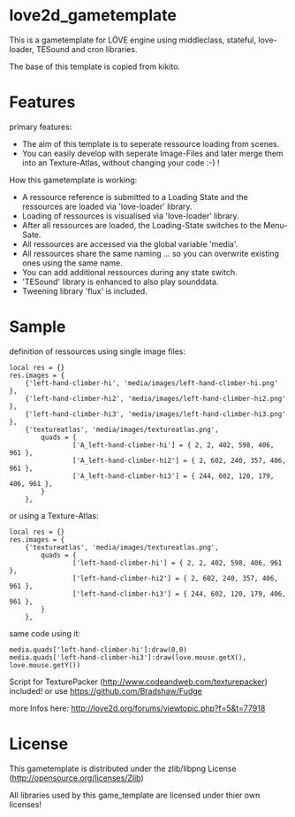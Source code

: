 love2d_gametemplate
===================

This is a gametemplate for LÖVE engine using middleclass, stateful, love-loader, TESound and cron libraries.

The base of this template is copied from kikito.

Features
==========
primary features:
- The aim of this template is to seperate ressource loading from scenes.
- You can easily develop with seperate Image-Files and later merge them into an Texture-Atlas, without changing your code :-) !

How this gametemplate is working:
- A ressource reference is submitted to a Loading State and the ressources are loaded via 'love-loader' library.
- Loading of ressources is visualised via 'love-loader' library.
- After all ressources are loaded, the Loading-State switches to the Menu-Sate.
- All ressources are accessed via the global variable 'media'.
- All ressources share the same naming ... so you can overwrite existing ones using the same name.
- You can add additional ressources during any state switch.
- 'TESound' library is enhanced to also play sounddata.
- Tweening library 'flux' is included.

Sample
==========
definition of ressources using single image files:
```
local res = {}
res.images = {
	{'left-hand-climber-hi', 'media/images/left-hand-climber-hi.png' },
	{'left-hand-climber-hi2', 'media/images/left-hand-climber-hi2.png' },
	{'left-hand-climber-hi3', 'media/images/left-hand-climber-hi3.png' },
	{'textureatlas', 'media/images/textureatlas.png',
		quads = {
				['A_left-hand-climber-hi'] = { 2, 2, 402, 598, 406, 961 },
				['A_left-hand-climber-hi2'] = { 2, 602, 240, 357, 406, 961 },
				['A_left-hand-climber-hi3'] = { 244, 602, 120, 179, 406, 961 },
		}
	},
```

or using a Texture-Atlas:
```
local res = {}
res.images = {
	{'textureatlas', 'media/images/textureatlas.png',
		quads = {
				['left-hand-climber-hi'] = { 2, 2, 402, 598, 406, 961 },
				['left-hand-climber-hi2'] = { 2, 602, 240, 357, 406, 961 },
				['left-hand-climber-hi3'] = { 244, 602, 120, 179, 406, 961 },
		}
	},
```

same code using it:
```
media.quads['left-hand-climber-hi']:draw(0,0)
media.quads['left-hand-climber-hi3']:draw(love.mouse.getX(), love.mouse.getY())
```


Script for TexturePacker (http://www.codeandweb.com/texturepacker) included!
or use https://github.com/Bradshaw/Fudge

more Infos here: http://love2d.org/forums/viewtopic.php?f=5&t=77918

License
==========
This gametemplate is distributed under the zlib/libpng License (http://opensource.org/licenses/Zlib)

All libraries used by this game_template are licensed under thier own licenses! 
